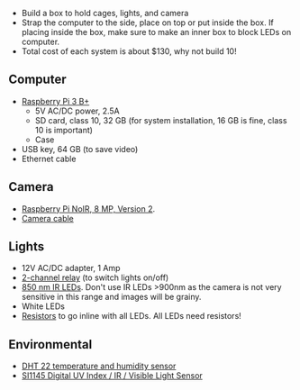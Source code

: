 - Build a box to hold cages, lights, and camera
- Strap the computer to the side, place on top or put inside the box. If placing inside the box, make sure to make an inner box to block LEDs on computer.
- Total cost of each system is about $130, why not build 10!

## Computer

- [Raspberry Pi 3 B+][5]
    - 5V AC/DC power, 2.5A
    - SD card, class 10, 32 GB (for system installation, 16 GB is fine, class 10 is important)
    - Case
- USB key, 64 GB (to save video)
- Ethernet cable

## Camera
- [Raspberry Pi NoIR, 8 MP, Version 2][4].
- [Camera cable][camera-cable]

## Lights
- 12V AC/DC adapter, 1 Amp
- [2-channel relay][6] (to switch lights on/off)
- [850 nm IR LEDs][7]. Don't use IR LEDs >900nm as the camera is not very sensitive in this range and images will be grainy.
- White LEDs
- [Resistors][resistors] to go inline with all LEDs. All LEDs need resistors!

## Environmental
- [DHT 22 temperature and humidity sensor][3]
- [SI1145 Digital UV Index / IR / Visible Light Sensor][2]

[2]: https://www.adafruit.com/product/1777
[3]: https://www.adafruit.com/product/385?gclid=CjwKCAiA9f7QBRBpEiwApLGUip6TE2XPQx_9hVrRY83GHtGapdZq6H4t1ZHUJfuRXRTZdBMLvbmCJhoCWC4QAvD_BwE
[4]: https://www.adafruit.com/product/1567
[5]: https://www.amazon.com/CanaKit-Raspberry-Starter-Premium-Black/dp/B07BCC8PK7/ref=sr_1_4?m=A30ZYR2W3VAJ0A&s=merchant-items&ie=UTF8&qid=1527021869&sr=1-4
[6]: https://www.sainsmart.com/products/2-channel-5v-relay-module
[7]: https://www.sparkfun.com/products/9469
[camera-cable]: https://www.amazon.com/Adafruit-Flex-Cable-Raspberry-Camera/dp/B00M4DAQH8/ref=pd_sbs_147_1?_encoding=UTF8&pd_rd_i=B00M4DAQH8&pd_rd_r=1771c45c-5e01-11e8-a189-b96ead17a581&pd_rd_w=6Vuvj&pd_rd_wg=nx7YA&pf_rd_i=desktop-dp-sims&pf_rd_m=ATVPDKIKX0DER&pf_rd_p=5825442648805390339&pf_rd_r=JEGBB5W0HSFMY635WRX9&pf_rd_s=desktop-dp-sims&pf_rd_t=40701&psc=1&refRID=JEGBB5W0HSFMY635WRX9&dpID=31PUNUIdRlL&preST=_SX300_QL70_&dpSrc=detail
[resistors]: https://www.sparkfun.com/products/10969?_ga=2.157718462.561418548.1527022055-731846762.1520642321